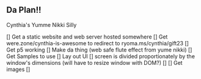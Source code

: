 ## Da Plan!!

Cynthia's Yumme Nikki Silly

[] Get a static website and web server hosted somewhere
[] Get were.zone/cynthia-is-awesome to redirect to ryoma.ms/cynthia/gift23
[] Get p5 working
[] Make da thing (web safe flute effect from yume nikki)
    [] Get Samples to use 
    [] Lay out UI
        [] screen is divided proportionately by the window's dimensions (will have to resize window with DOM?)
        [] 
    [] Get images
    [] 